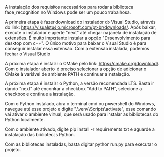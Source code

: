 A instalação dos requisitos necessários para rodar a biblioteca face_recognition no Windows pode ser um pouco trabalhosa.

A primeira etapa é fazer download do instalador do Visual Studio, através do link: https://visualstudio.microsoft.com/pt-br/downloads/.
Após baixar, execute o instalador e aperte "next" até chegar na janela de instalação de extensões. É muito importante instalar a opção "Desenvolvimento para desktop com c++". O único motivo para baixar o Visual Studio é para conseguir instalar essa extensão. Com a extensão instalada, podemos fechar o Visual Studio

A próxima etapa é instalar o CMake pelo link: https://cmake.org/download/. Com o instalador aberto, é preciso selecionar a opção de adicionar o CMake à variável de ambiente PATH e continuar a instalação.

A próxima etapa é instalar o Python, a versão recomendada LTS. Basta ir dando "next" até encontrar a checkbox "Add to PATH", selecione a checkbox e continue a instalação.

Com o Python instalado, abra o terminal cmd ou powershell do Windows, navegue até esse projeto e digite ".\venv\Scripts\activate", esse comando vai ativar o ambiente virtual, que será usado para instalar as bibliotecas do Python localmente.

Com o ambiente ativado, digite pip install -r requirements.txt e aguarde a instalação das bibliotecas Python.

Com as bibliotecas instaladas, basta digitar python run.py para executar o projeto.

